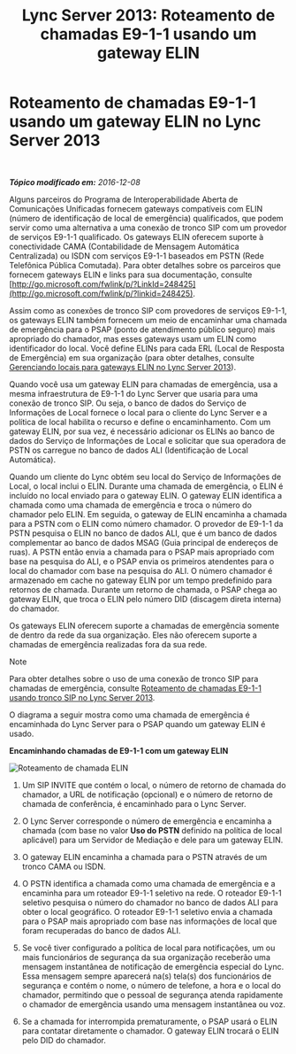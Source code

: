 ﻿---
title: 'Lync Server 2013: Roteamento de chamadas E9-1-1 usando um gateway ELIN'
TOCTitle: Roteamento de chamadas E9-1-1 usando um gateway ELIN
ms:assetid: 5a3997e3-898d-49cb-922a-4184c3373350
ms:mtpsurl: https://technet.microsoft.com/pt-br/library/JJ204919(v=OCS.15)
ms:contentKeyID: 49306804
ms.date: 12/10/2016
mtps_version: v=OCS.15
ms.translationtype: HT
---

# Roteamento de chamadas E9-1-1 usando um gateway ELIN no Lync Server 2013

 

_**Tópico modificado em:** 2016-12-08_

Alguns parceiros do Programa de Interoperabilidade Aberta de Comunicações Unificadas fornecem gateways compatíveis com ELIN (número de identificação de local de emergência) qualificados, que podem servir como uma alternativa a uma conexão de tronco SIP com um provedor de serviços E9-1-1 qualificado. Os gateways ELIN oferecem suporte à conectividade CAMA (Contabilidade de Mensagem Automática Centralizada) ou ISDN com serviços E9-1-1 baseados em PSTN (Rede Telefônica Pública Comutada). Para obter detalhes sobre os parceiros que fornecem gateways ELIN e links para sua documentação, consulte [http://go.microsoft.com/fwlink/p/?LinkId=248425](http://go.microsoft.com/fwlink/p/?linkid=248425).

Assim como as conexões de tronco SIP com provedores de serviços E9-1-1, os gateways ELIN também fornecem um meio de encaminhar uma chamada de emergência para o PSAP (ponto de atendimento público seguro) mais apropriado do chamador, mas esses gateways usam um ELIN como identificador do local. Você define ELINs para cada ERL (Local de Resposta de Emergência) em sua organização (para obter detalhes, consulte [Gerenciando locais para gateways ELIN no Lync Server 2013](lync-server-2013-managing-locations-for-elin-gateways.md)).

Quando você usa um gateway ELIN para chamadas de emergência, usa a mesma infraestrutura de E9-1-1 do Lync Server que usaria para uma conexão de tronco SIP. Ou seja, o banco de dados do Serviço de Informações de Local fornece o local para o cliente do Lync Server e a política de local habilita o recurso e define o encaminhamento. Com um gateway ELIN, por sua vez, é necessário adicionar os ELINs ao banco de dados do Serviço de Informações de Local e solicitar que sua operadora de PSTN os carregue no banco de dados ALI (Identificação de Local Automática).

Quando um cliente do Lync obtém seu local do Serviço de Informações de Local, o local inclui o ELIN. Durante uma chamada de emergência, o ELIN é incluído no local enviado para o gateway ELIN. O gateway ELIN identifica a chamada como uma chamada de emergência e troca o número do chamador pelo ELIN. Em seguida, o gateway de ELIN encaminha a chamada para a PSTN com o ELIN como número chamador. O provedor de E9-1-1 da PSTN pesquisa o ELIN no banco de dados ALI, que é um banco de dados complementar ao banco de dados MSAG (Guia principal de endereços de ruas). A PSTN então envia a chamada para o PSAP mais apropriado com base na pesquisa do ALI, e o PSAP envia os primeiros atendentes para o local do chamador com base na pesquisa do ALI. O número chamador é armazenado em cache no gateway ELIN por um tempo predefinido para retornos de chamada. Durante um retorno de chamada, o PSAP chega ao gateway ELIN, que troca o ELIN pelo número DID (discagem direta interna) do chamador.

Os gateways ELIN oferecem suporte a chamadas de emergência somente de dentro da rede da sua organização. Eles não oferecem suporte a chamadas de emergência realizadas fora da sua rede.

> [!note]  
> Para obter detalhes sobre o uso de uma conexão de tronco SIP para chamadas de emergência, consulte <a href="lync-server-2013-routing-e9-1-1-calls-by-using-a-sip-trunk.md">Roteamento de chamadas E9-1-1 usando tronco SIP no Lync Server 2013</a>.

O diagrama a seguir mostra como uma chamada de emergência é encaminhada do Lync Server para o PSAP quando um gateway ELIN é usado.

**Encaminhando chamadas de E9-1-1 com um gateway ELIN**

![Roteamento de chamada ELIN](images/JJ204919.ea68f88a-0fc4-43d4-9660-79a7e8936df1(OCS.15).jpg "Roteamento de chamada ELIN")

1.  Um SIP INVITE que contém o local, o número de retorno de chamada do chamador, a URL de notificação (opcional) e o número de retorno de chamada de conferência, é encaminhado para o Lync Server.

2.  O Lync Server corresponde o número de emergência e encaminha a chamada (com base no valor **Uso do PSTN** definido na política de local aplicável) para um Servidor de Mediação e dele para um gateway ELIN.

3.  O gateway ELIN encaminha a chamada para o PSTN através de um tronco CAMA ou ISDN.

4.  O PSTN identifica a chamada como uma chamada de emergência e a encaminha para um roteador E9-1-1 seletivo na rede. O roteador E9-1-1 seletivo pesquisa o número do chamador no banco de dados ALI para obter o local geográfico. O roteador E9-1-1 seletivo envia a chamada para o PSAP mais apropriado com base nas informações de local que foram recuperadas do banco de dados ALI.

5.  Se você tiver configurado a política de local para notificações, um ou mais funcionários de segurança da sua organização receberão uma mensagem instantânea de notificação de emergência especial do Lync. Essa mensagem sempre aparecerá na(s) tela(s) dos funcionários de segurança e contém o nome, o número de telefone, a hora e o local do chamador, permitindo que o pessoal de segurança atenda rapidamente o chamador de emergência usando uma mensagem instantânea ou voz.

6.  Se a chamada for interrompida prematuramente, o PSAP usará o ELIN para contatar diretamente o chamador. O gateway ELIN trocará o ELIN pelo DID do chamador.

